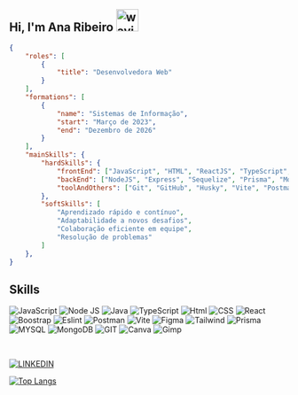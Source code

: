 ## Hi, I'm Ana Ribeiro <img src="https://user-images.githubusercontent.com/72663882/171687151-bb31c996-c9d2-49c8-b593-734946893b23.gif" alt="waving hand gif" aria-hidden="true" width="40" />

```json
{
    "roles": [
        {
            "title": "Desenvolvedora Web"
        }
    ],
    "formations": [
        {
            "name": "Sistemas de Informação",
            "start": "Março de 2023",
            "end": "Dezembro de 2026"
        }
    ],
    "mainSkills": {
        "hardSkills": {
            "frontEnd": ["JavaScript", "HTML", "ReactJS", "TypeScript", "CSS", "SASS", "Tailwind"],
            "backEnd": ["NodeJS", "Express", "Sequelize", "Prisma", "MongoDB", "MySQL"],
            "toolAndOthers": ["Git", "GitHub", "Husky", "Vite", "Postman"]
        },
        "softSkills": [
            "Aprendizado rápido e contínuo",
            "Adaptabilidade a novos desafios",
            "Colaboração eficiente em equipe",
            "Resolução de problemas"
        ]
    },
}

```

## Skills
![JavaScript](https://img.icons8.com/?size=100&id=108784&format=png&color=000000)
![Node JS](https://img.icons8.com/?size=100&id=54087&format=png&color=000000)
![Java](https://img.icons8.com/?size=100&id=13679&format=png&color=000000)
![TypeScript](https://img.icons8.com/?size=100&id=uJM6fQYqDaZK&format=png&color=000000)
![Html](https://img.icons8.com/?size=100&id=20909&format=png&color=000000)
![CSS](https://img.icons8.com/?size=100&id=7gdY5qNXaKC0&format=png&color=000000)
![React](https://img.icons8.com/?size=100&id=NfbyHexzVEDk&format=png&color=000000)
![Boostrap](https://img.icons8.com/?size=100&id=PndQWK6M1Hjo&format=png&color=000000)
![Eslint](https://img.icons8.com/?size=100&id=RBnCyho7WRn7&format=png&color=000000)
![Postman](https://img.icons8.com/?size=100&id=IoYmHUxgvrFB&format=png&color=000000)
![Vite](https://img.icons8.com/?size=100&id=dJjTWMogzFzg&format=png&color=000000)
![Figma](https://img.icons8.com/?size=100&id=zfHRZ6i1Wg0U&format=png&color=000000)
![Tailwind](https://img.icons8.com/?size=100&id=CIAZz2CYc6Kc&format=png&color=000000)
![Prisma](https://img.icons8.com/?size=100&id=aqb9SdV9P8oC&format=png&color=000000)
![MYSQL](https://img.icons8.com/?size=100&id=9nLaR5KFGjN0&format=png&color=000000)
![MongoDB](https://img.icons8.com/?size=100&id=8rKdRqZFLurS&format=png&color=000000)
![GIT](https://img.icons8.com/?size=100&id=20906&format=png&color=000000)
![Canva](https://img.icons8.com/?size=100&id=iWw83PVcBpLw&format=png&color=000000)
![Gimp](https://img.icons8.com/?size=100&id=b4Y5rs3iBGqE&format=png&color=000000)

<br>

[![LINKEDIN](https://img.icons8.com/?size=100&id=xuvGCOXi8Wyg&format=png&color=000000)](https://br.linkedin.com/in/ribbeiroana)

[![Top Langs](https://github-readme-stats.vercel.app/api/top-langs/?username=ribbeiroana&layout=compact&theme=dark)](https://github.com/ribbeiroana/github-readme-stats)

